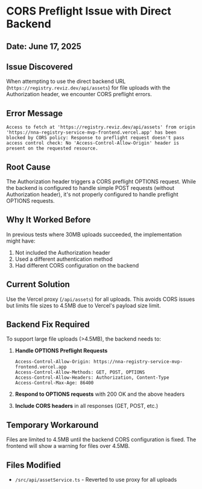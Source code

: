 # CORS Preflight Issue with Direct Backend

## Date: June 17, 2025

## Issue Discovered
When attempting to use the direct backend URL (`https://registry.reviz.dev/api/assets`) for file uploads with the Authorization header, we encounter CORS preflight errors.

## Error Message
```
Access to fetch at 'https://registry.reviz.dev/api/assets' from origin 'https://nna-registry-service-mvp-frontend.vercel.app' has been blocked by CORS policy: Response to preflight request doesn't pass access control check: No 'Access-Control-Allow-Origin' header is present on the requested resource.
```

## Root Cause
The Authorization header triggers a CORS preflight OPTIONS request. While the backend is configured to handle simple POST requests (without Authorization header), it's not properly configured to handle preflight OPTIONS requests.

## Why It Worked Before
In previous tests where 30MB uploads succeeded, the implementation might have:
1. Not included the Authorization header
2. Used a different authentication method
3. Had different CORS configuration on the backend

## Current Solution
Use the Vercel proxy (`/api/assets`) for all uploads. This avoids CORS issues but limits file sizes to 4.5MB due to Vercel's payload size limit.

## Backend Fix Required
To support large file uploads (>4.5MB), the backend needs to:

1. **Handle OPTIONS Preflight Requests**
   ```
   Access-Control-Allow-Origin: https://nna-registry-service-mvp-frontend.vercel.app
   Access-Control-Allow-Methods: GET, POST, OPTIONS
   Access-Control-Allow-Headers: Authorization, Content-Type
   Access-Control-Max-Age: 86400
   ```

2. **Respond to OPTIONS requests** with 200 OK and the above headers

3. **Include CORS headers** in all responses (GET, POST, etc.)

## Temporary Workaround
Files are limited to 4.5MB until the backend CORS configuration is fixed. The frontend will show a warning for files over 4.5MB.

## Files Modified
- `/src/api/assetService.ts` - Reverted to use proxy for all uploads